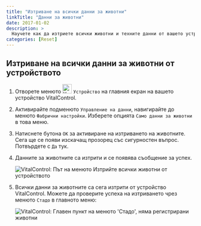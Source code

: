 ```yaml
---
title: "Изтриване на всички данни за животни"
linkTitle: "Данни за животни"
date: 2017-01-02
description: >
  Научете как да изтриете всички животни и техните данни от вашето устройство VitalControl.
categories: [Reset]
---
```

## Изтриване на всички данни за животни от устройството

1. Отворете менюто <img src="/icons/device.svg" width="25" align="bottom" alt="Устройство" /> `Устройство` на главния екран на вашето устройство VitalControl.

1. Активирайте подменюто `Управление на данни`, навигирайте до менюто `Фабрични настройки`. Изберете опцията `Само данни за животни` в това меню.

1. Натиснете бутона `OK` за активиране на изтриването на животните. Сега ще се появи изскачащ прозорец със сигурностен въпрос. Потвърдете с `Да` тук.

1. Данните за животните са изтрити и се появява съобщение за успех.

   ![VitalControl: Път на менюто Изтрийте всички животни от устройството](../images/eraseanimals.png "Изтрийте всички животни")

1. Всички данни за животните са сега изтрити от устройство VitalControl. Можете да проверите успеха на изтриването чрез менюто `Стадо` в главното меню:

   ![VitalControl: Главен пункт на менюто 'Стадо', няма регистрирани животни](../images/no-animals.png "Няма регистрирани животни")
